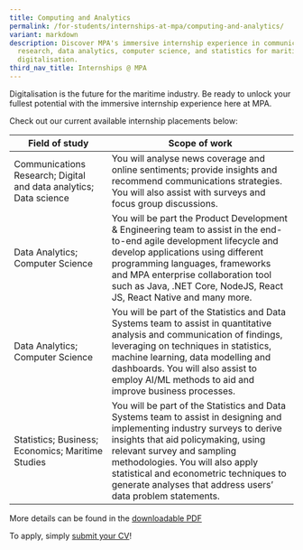 ```yaml
---
title: Computing and Analytics
permalink: /for-students/internships-at-mpa/computing-and-analytics/
variant: markdown
description: Discover MPA's immersive internship experience in communications
  research, data analytics, computer science, and statistics for maritime
  digitalisation.
third_nav_title: Internships @ MPA
---
```

Digitalisation is the future for the maritime industry. Be ready to unlock your fullest potential with the immersive internship experience here at MPA. 

Check out our current available internship placements below:

| Field of study | Scope of work |
| -------- | -------- |
| Communications Research; Digital and data analytics; Data science     | You will analyse news coverage and online sentiments; provide insights and recommend communications strategies. You will also assist with surveys and focus group discussions.       |
| Data Analytics; Computer Science     | You will be part the Product Development & Engineering team to assist in the end-to-end agile development lifecycle and develop applications using different programming languages, frameworks and MPA enterprise collaboration tool such as Java, .NET Core, NodeJS, React JS, React Native and many more.     |
| Data Analytics; Computer Science     | You will be part of the Statistics and Data Systems team to assist in quantitative analysis and communication of findings, leveraging on techniques in statistics, machine learning, data modelling and dashboards. You will also assist to employ AI/ML methods to aid and improve business processes.     |
| Statistics; Business; Economics; Maritime Studies      | You will be part of the Statistics and Data Systems team to assist in designing and implementing industry surveys to derive insights that aid policymaking, using relevant survey and sampling methodologies. You will also apply statistical and econometric techniques to generate analyses that address users’ data problem statements.     |

More details can be found in the [downloadable PDF](https://go.gov.sg/mpa-internships-2024)

To apply, simply [submit your CV](https://go.gov.sg/mpa-internships-application)!